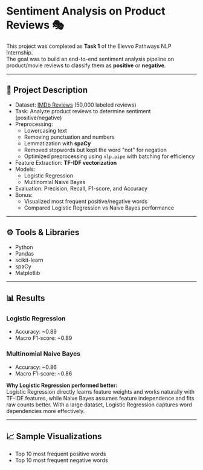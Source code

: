 # Sentiment Analysis on Product Reviews 🎭

This project was completed as **Task 1** of the Elevvo Pathways NLP Internship.  
The goal was to build an end-to-end sentiment analysis pipeline on product/movie reviews to classify them as **positive** or **negative**.

---

## 📌 Project Description
- Dataset: [IMDb Reviews](https://www.kaggle.com/datasets/lakshmi25npathi/imdb-dataset-of-50k-movie-reviews) (50,000 labeled reviews)
- Task: Analyze product reviews to determine sentiment (positive/negative)
- Preprocessing:  
  - Lowercasing text  
  - Removing punctuation and numbers  
  - Lemmatization with **spaCy**  
  - Removed stopwords but kept the word "not" for negation
  - Optimized preprocessing using `nlp.pipe` with batching for efficiency
- Feature Extraction: **TF-IDF vectorization**
- Models:
  - Logistic Regression
  - Multinomial Naive Bayes
- Evaluation: Precision, Recall, F1-score, and Accuracy
- Bonus:
  - Visualized most frequent positive/negative words
  - Compared Logistic Regression vs Naive Bayes performance

---

## ⚙️ Tools & Libraries
- Python  
- Pandas  
- scikit-learn  
- spaCy  
- Matplotlib  

---

## 📊 Results

### Logistic Regression
- Accuracy: ~0.89  
- Macro F1-score: ~0.89  

### Multinomial Naive Bayes
- Accuracy: ~0.86  
- Macro F1-score: ~0.86  

**Why Logistic Regression performed better:**  
Logistic Regression directly learns feature weights and works naturally with TF-IDF features, while Naive Bayes assumes feature independence and fits raw counts better. With a large dataset, Logistic Regression captures word dependencies more effectively.

---

## 📈 Sample Visualizations
- Top 10 most frequent positive words  
- Top 10 most frequent negative words  

